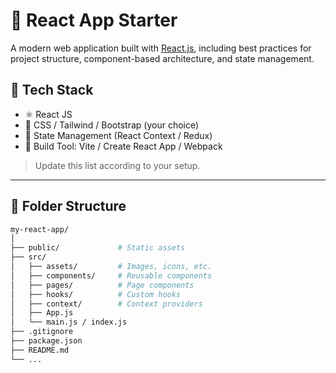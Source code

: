 # 🚀 React App Starter

A modern web application built with [React.js](https://reactjs.org/), including best practices for project structure, component-based architecture, and state management.

## 🧰 Tech Stack

- ⚛️ React JS
- 💅 CSS / Tailwind / Bootstrap (your choice)
- 🧠 State Management (React Context / Redux)
- 🔧 Build Tool: Vite / Create React App / Webpack

> Update this list according to your setup.

---

## 📁 Folder Structure

```bash
my-react-app/
│
├── public/             # Static assets
├── src/
│   ├── assets/         # Images, icons, etc.
│   ├── components/     # Reusable components
│   ├── pages/          # Page components
│   ├── hooks/          # Custom hooks
│   ├── context/        # Context providers
│   ├── App.js
│   └── main.js / index.js
├── .gitignore
├── package.json
├── README.md
└── ...
